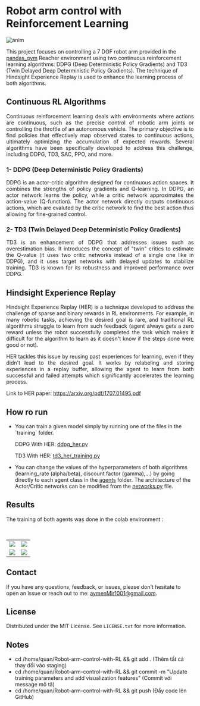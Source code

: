 # Robot arm control with Reinforcement Learning

![anim](https://github.com/kaymen99/Robot-arm-control-with-RL/assets/83681204/224cf960-43d8-4bdc-83be-ac8fe37e5be9)

This project focuses on controlling a 7 DOF robot arm provided in the [pandas_gym](https://github.com/qgallouedec/panda-gym) Reacher environment using two continuous reinforcement learning algorithms: DDPG (Deep Deterministic Policy Gradients) and TD3 (Twin Delayed Deep Deterministic Policy Gradients). The technique of Hindsight Experience Replay is used to enhance the learning process of both algorithms.

## Continuous RL Algorithms

<p align="justify">
Continuous reinforcement learning deals with environments where actions are continuous, such as the precise control of robotic arm joints or controlling the throttle of an autonomous vehicle. The primary objective is to find policies that effectively map observed states to continuous actions, ultimately optimizing the accumulation of expected rewards. Several algorithms have been specifically developed to address this challenge, including DDPG, TD3, SAC, PPO, and more.
</p>

### 1- DDPG (Deep Deterministic Policy Gradients)

<p align="justify">
DDPG is an actor-critic algorithm designed for continuous action spaces. It combines the strengths of policy gradients and Q-learning. In DDPG, an actor network learns the policy, while a critic network approximates the action-value (Q-function). The actor network directly outputs continuous actions, which are evaluted by the critic network to find the best action thus allowing for fine-grained control.
</p>

### 2- TD3 (Twin Delayed Deep Deterministic Policy Gradients)

<p align="justify">
TD3 is an enhancement of DDPG that addresses issues such as overestimation bias. It introduces the concept of "twin" critics to estimate the Q-value (it uses two critic networks instead of a single one like in DDPG), and it uses target networks with delayed updates to stabilize training. TD3 is known for its robustness and improved performance over DDPG.
</p>

## Hindsight Experience Replay

<p align="justify">
Hindsight Experience Replay (HER) is a technique developed to address the challenge of sparse and binary rewards in RL environments. For example, in many robotic tasks, achieving the desired goal is rare, and traditional RL algorithms struggle to learn from such feedback (agent always gets a zero reward unless the robot successfully completed the task which makes it difficult for the algorithm to learn as it doesn't know if the steps done were good or not).
</p>

<p align="justify">
HER tackles this issue by reusing past experiences for learning, even if they didn't lead to the desired goal. It works by relabeling and storing experiences in a replay buffer, allowing the agent to learn from both successful and failed attempts which significantly accelerates the learning process.
</p>

Link to HER paper: https://arxiv.org/pdf/1707.01495.pdf

## How ro run

- <p>You can train a given model simply by running one of the files in the `training` folder.</p>
    <p>DDPG With HER: <a href="https://github.com/kaymen99/Robot-arm-control-with-RL/blob/main/training/ddpg_her.py">ddpg_her.py</a></p>
    <p>TD3 With HER: <a href="https://github.com/kaymen99/Robot-arm-control-with-RL/blob/main/training/td3_her_training.py">td3_her_training.py</a></p>

- You can change the values of the hyperparameters of both algorithms (learning_rate (alpha/beta), discount factor (gamma),...) by going directly to each agent class in the [agents](https://github.com/kaymen99/Robot-arm-control-with-RL/tree/main/agents) folder. The architecture of the Actor/Critic networks can be modified from the [networks.py](https://github.com/kaymen99/Robot-arm-control-with-RL/blob/main/utils/networks.py) file.

## Results

The training of both agents was done in the colab environment :

<div align="center">
<table>
<tr>
<td><img src="https://github.com/kaymen99/Robot-arm-control-with-RL/assets/83681204/957ff11a-e785-4349-9135-960001aa9990" /></td>
<td><img src="https://github.com/kaymen99/Robot-arm-control-with-RL/assets/83681204/1b824c15-02ba-47b1-8260-f913ff282c14" /></td>
</tr>
<br />
<tr>
<td><img src="https://github.com/kaymen99/Robot-arm-control-with-RL/assets/83681204/f89cd3b8-0ce4-4a1f-ad60-f8c629885345" /></td>
<td><img src="https://github.com/kaymen99/Robot-arm-control-with-RL/assets/83681204/e344edf9-c955-4a18-82e2-76cc3df399da" /></td>
</table>
</div>

<!-- Contact -->
## Contact

If you have any questions, feedback, or issues, please don't hesitate to open an issue or reach out to me: aymenMir1001@gmail.com.

<!-- LICENSE -->
## License

Distributed under the MIT License. See `LICENSE.txt` for more information.

## Notes

- cd /home/quan/Robot-arm-control-with-RL && git add . (Thêm tất cả thay đổi vào staging)
- cd /home/quan/Robot-arm-control-with-RL && git commit -m "Update training parameters and add visualization features" (Commit với message mô tả)
- cd /home/quan/Robot-arm-control-with-RL && git push (Đẩy code lên GitHub)




